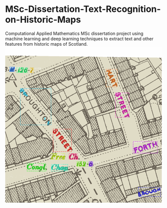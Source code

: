 # MSc-Dissertation-Text-Recognition-on-Historic-Maps
Computational Applied Mathematics MSc dissertation project using machine learning and deep learning techniques to extract text and other features from historic maps of Scotland.
![alt text](https://github.com/WhatsMyPurpose/MSc-Dissertation-Text-Recognition-on-Historic-Maps/blob/master/Example%20Images/MaskRCNN_Predict_Real.png?raw=true)
